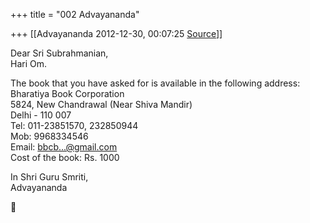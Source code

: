 +++
title = "002 Advayananda"

+++
[[Advayananda	2012-12-30, 00:07:25 [Source](https://groups.google.com/g/bvparishat/c/NNW6SNbXvpQ)]]



Dear Sri Subrahmanian,  
Hari Om.  
  
The book that you have asked for is available in the following address:  
Bharatiya Book Corporation  
5824, New Chandrawal (Near Shiva Mandir)  
Delhi - 110 007  
Tel: 011-23851570, 232850944  
Mob: 9968334546  
Email: [bbcb...@gmail.com]()  
Cost of the book: Rs. 1000  
  
In Shri Guru Smriti,  
Advayananda



